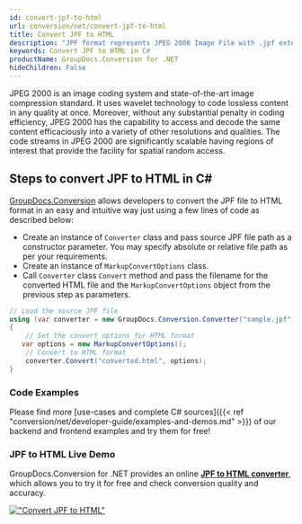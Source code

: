 ```yaml
---
id: convert-jpf-to-html
url: conversion/net/convert-jpf-to-html
title: Convert JPF to HTML
description: "JPF format represents JPEG 2000 Image File with .jpf extension. Learn how to convert JPF to HTML file programmatically in C# language using GroupDocs.Conversion for .NET library."
keywords: Convert JPF to HTML in C#
productName: GroupDocs.Conversion for .NET
hideChildren: False
---
```


JPEG 2000 is an image coding system and state-of-the-art image compression standard. It uses wavelet technology to code lossless content in any quality at once. Moreover, without any substantial penalty in coding efficiency, JPEG 2000 has the capability to access and decode the same content efficaciously into a variety of other resolutions and qualities. The code streams in JPEG 2000 are significantly scalable having regions of interest that provide the facility for spatial random access.

## Steps to convert JPF to HTML in C#

[GroupDocs.Conversion](https://products.groupdocs.com/conversion/net) allows developers to convert the JPF file to HTML format in an easy and intuitive way just using a few lines of code as described below:

* Create an instance of `Converter` class and pass source JPF file path as a constructor parameter. You may specify absolute or relative file path as per your requirements. 
* Create an instance of `MarkupConvertOptions` class.
* Call `Converter` class `Convert` method and pass the filename for the converted HTML file and the `MarkupConvertOptions` object from the previous step as parameters.

```csharp
// Load the source JPF file
using (var converter = new GroupDocs.Conversion.Converter("sample.jpf"))
{
    // Set the convert options for HTML format
   var options = new MarkupConvertOptions();
    // Convert to HTML format
    converter.Convert("converted.html", options);
}
```

### Code Examples

Please find more [use-cases and complete C# sources]({{< ref "conversion/net/developer-guide/examples-and-demos.md" >}}) of our backend and frontend examples and try them for free!

### JPF to HTML Live Demo

GroupDocs.Conversion for .NET provides an online [**JPF to HTML converter**](https://products.groupdocs.app/conversion/jpf-to-html), which allows you to try it for free and check conversion quality and accuracy.

[!["Convert JPF to HTML"](conversion/net/images/convert-to-html/convert-jpf-to-html.png)](https://products.groupdocs.app/conversion/jpf-to-html)